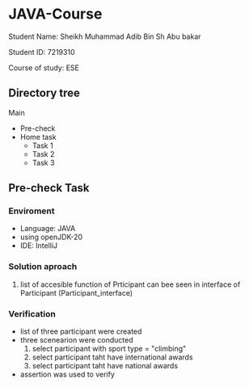 # JAVA-Course
Student Name:  Sheikh Muhammad Adib Bin Sh Abu bakar 

Student ID:    7219310

Course of study: ESE

## Directory tree
Main
  - Pre-check
  - Home task
    - Task 1
    - Task 2
    - Task 3
   
## Pre-check Task
### Enviroment
- Language: JAVA
- using openJDK-20
- IDE: IntelliJ
### Solution aproach
1. list of accesible function of Prticipant can bee seen in interface of Participant (Participant_interface)
### Verification
- list of three participant were created
- three scenearion were conducted
  1. select participant with sport type = "climbing"
  2. select participant taht have international awards
  3. select participant taht have national awards
- assertion was used to verify


